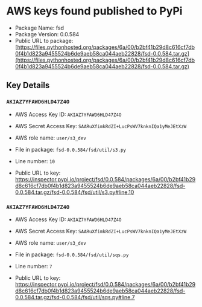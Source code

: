 # AWS keys found published to PyPi

* Package Name: fsd
* Package Version: 0.0.584
* Public URL to package: [https://files.pythonhosted.org/packages/6a/00/b2bf41b29d8c616cf7db0f4b1d823a9455524b6de9aeb58ca044aeb22828/fsd-0.0.584.tar.gz](https://files.pythonhosted.org/packages/6a/00/b2bf41b29d8c616cf7db0f4b1d823a9455524b6de9aeb58ca044aeb22828/fsd-0.0.584.tar.gz)

## Key Details

### `AKIAZ7YFAWD6HLD47Z4O`

* AWS Access Key ID: `AKIAZ7YFAWD6HLD47Z4O`
* AWS Secret Access Key: `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` 
* AWS role name: `user/s3_dev`
* File in package: `fsd-0.0.584/fsd/util/s3.py`
* Line number: `10`

* Public URL to key: https://inspector.pypi.io/project/fsd/0.0.584/packages/6a/00/b2bf41b29d8c616cf7db0f4b1d823a9455524b6de9aeb58ca044aeb22828/fsd-0.0.584.tar.gz/fsd-0.0.584/fsd/util/s3.py#line.10



### `AKIAZ7YFAWD6HLD47Z4O`

* AWS Access Key ID: `AKIAZ7YFAWD6HLD47Z4O`
* AWS Secret Access Key: `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` 
* AWS role name: `user/s3_dev`
* File in package: `fsd-0.0.584/fsd/util/sqs.py`
* Line number: `7`

* Public URL to key: https://inspector.pypi.io/project/fsd/0.0.584/packages/6a/00/b2bf41b29d8c616cf7db0f4b1d823a9455524b6de9aeb58ca044aeb22828/fsd-0.0.584.tar.gz/fsd-0.0.584/fsd/util/sqs.py#line.7


